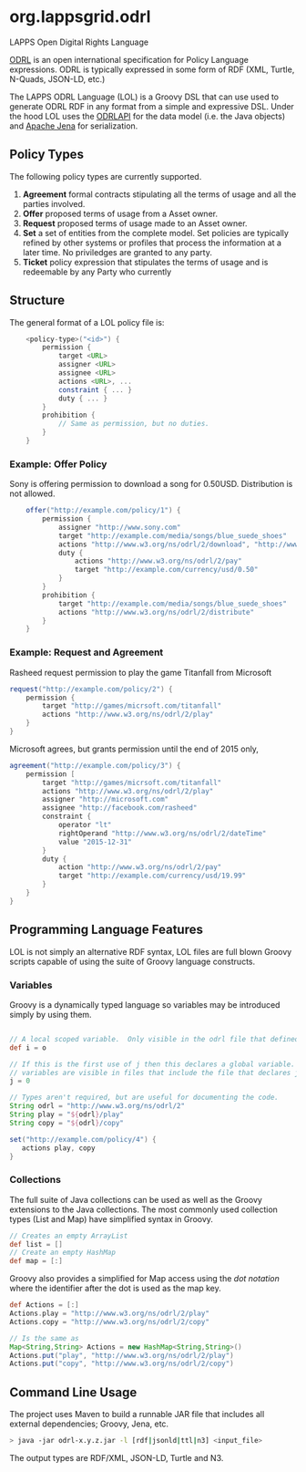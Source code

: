 # org.lappsgrid.odrl
LAPPS Open Digital Rights Language

[ODRL](http://www.w3.org/ns/odrl/2/) is an open international specification for
Policy Language expressions.  ODRL is typically expressed in some form of RDF (XML,
Turtle, N-Quads, JSON-LD, etc.)

The LAPPS ODRL Language (LOL) is a Groovy DSL that can use used to generate ODRL RDF
in any format from a simple and expressive DSL.  Under the hood LOL uses the
[ODRLAPI](https://github.com/oeg-upm/odrlapi) for the data model (i.e. the Java objects)
and [Apache Jena](https://jena.apache.org) for serialization.

## Policy Types

The following policy types are currently supported.

1. **Agreement** formal contracts stipulating all the terms of usage and all the
parties involved.
1. **Offer** proposed terms of usage from a Asset owner.
1. **Request** proposed terms of usage made to an Asset owner.
1. **Set** a set of entities from the complete model. Set policies are typically refined
by other systems or profiles that process the information at a later time. No
priviledges are granted to any party.
1. **Ticket** policy expression that stipulates the terms of usage and is redeemable by
any Party who currently

## Structure ##

The general format of a LOL policy file is:

```groovy
    <policy-type>("<id>") {
        permission {
            target <URL>
            assigner <URL>
            assignee <URL>
            actions <URL>, ...
            constraint { ... }
            duty { ... }
        }
        prohibition {
            // Same as permission, but no duties.
        }
    }
```

### Example: Offer Policy

Sony is offering permission to download a song for 0.50USD. Distribution is not allowed.

```groovy
    offer("http://example.com/policy/1") {
        permission {
            assigner "http://www.sony.com"
            target "http://example.com/media/songs/blue_suede_shoes"
            actions "http://www.w3.org/ns/odrl/2/download", "http://www.w3.org/ns/odrl/2/play"
            duty {
                actions "http://www.w3.org/ns/odrl/2/pay"
                target "http://example.com/currency/usd/0.50"
            }
        }
        prohibition {
            target "http://example.com/media/songs/blue_suede_shoes"
            actions "http://www.w3.org/ns/odrl/2/distribute"
        }
    }
```

### Example: Request and Agreement

Rasheed request permission to play the game Titanfall from Microsoft

```groovy
request("http://example.com/policy/2") {
    permission {
        target "http://games/micrsoft.com/titanfall"
        actions "http://www.w3.org/ns/odrl/2/play"
    }
}
```
Microsoft agrees, but grants permission until the end of 2015 only,

```groovy
agreement("http://example.com/policy/3") {
    permission [
        target "http://games/micrsoft.com/titanfall"
        actions "http://www.w3.org/ns/odrl/2/play"
        assigner "http://microsoft.com"
        assignee "http://facebook.com/rasheed"
        constraint {
            operator "lt"
            rightOperand "http://www.w3.org/ns/odrl/2/dateTime"
            value "2015-12-31"
        }
        duty {
            action "http://www.w3.org/ns/odrl/2/pay"
            target "http://example.com/currency/usd/19.99"
        }
    }
}
```

## Programming Language Features

LOL is not simply an alternative RDF syntax, LOL files are full blown Groovy scripts
capable of using the suite of Groovy language constructs.

### Variables

Groovy is a dynamically typed language so variables may be introduced simply by using
them.

```groovy

// A local scoped variable.  Only visible in the odrl file that defined it.
def i = o

// If this is the first use of j then this declares a global variable.  Global
// variables are visible in files that include the file that declares j.
j = 0

// Types aren't required, but are useful for documenting the code.
String odrl = "http://www.w3.org/ns/odrl/2"
String play = "${odrl}/play"
String copy = "${odrl}/copy"

set("http://example.com/policy/4") {
   actions play, copy
}
```

### Collections

The full suite of Java collections can be used as well as the Groovy extensions
to the Java collections.  The most commonly used collection types (List and Map)
have simplified syntax in Groovy.

```groovy
// Creates an empty ArrayList
def list = []
// Create an empty HashMap
def map = [:]
```

Groovy also provides a simplified for Map access using the *dot notation* where
the identifier after the dot is used as the map key.
```groovy
def Actions = [:]
Actions.play = "http://www.w3.org/ns/odrl/2/play"
Actions.copy = "http://www.w3.org/ns/odrl/2/copy"

// Is the same as
Map<String,String> Actions = new HashMap<String,String>()
Actions.put("play", "http://www.w3.org/ns/odrl/2/play")
Actions.put("copy", "http://www.w3.org/ns/odrl/2/copy")
```

## Command Line Usage

The project uses Maven to build a runnable JAR file that includes all external
dependencies; Groovy, Jena, etc.
```bash
> java -jar odrl-x.y.z.jar -l [rdf|jsonld|ttl|n3] <input_file>
```

The output types are RDF/XML, JSON-LD, Turtle and N3.